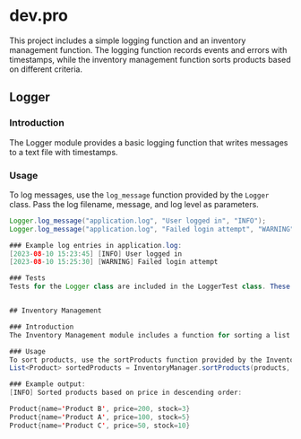 # dev.pro

This project includes a simple logging function and an inventory management function. The logging function records events and errors with timestamps, while the inventory management function sorts products based on different criteria.

## Logger

### Introduction

The Logger module provides a basic logging function that writes messages to a text file with timestamps.

### Usage

To log messages, use the `log_message` function provided by the `Logger` class. Pass the log filename, message, and log level as parameters.

```java
Logger.log_message("application.log", "User logged in", "INFO");
Logger.log_message("application.log", "Failed login attempt", "WARNING");

### Example log entries in application.log:
[2023-08-10 15:23:45] [INFO] User logged in
[2023-08-10 15:25:30] [WARNING] Failed login attempt

### Tests
Tests for the Logger class are included in the LoggerTest class. These tests validate the correctness of the log messages and the logging functionality.


## Inventory Management

### Introduction
The Inventory Management module includes a function for sorting a list of products by name, price, or stock level. The sorting order can be set to ascending or descending.

### Usage
To sort products, use the sortProducts function provided by the InventoryManager class. Pass the list of products, sort key, and sorting order as parameters.
List<Product> sortedProducts = InventoryManager.sortProducts(products, "price", false);

### Example output:
[INFO] Sorted products based on price in descending order:

Product{name='Product B', price=200, stock=3}
Product{name='Product A', price=100, stock=5}
Product{name='Product C', price=50, stock=10}
